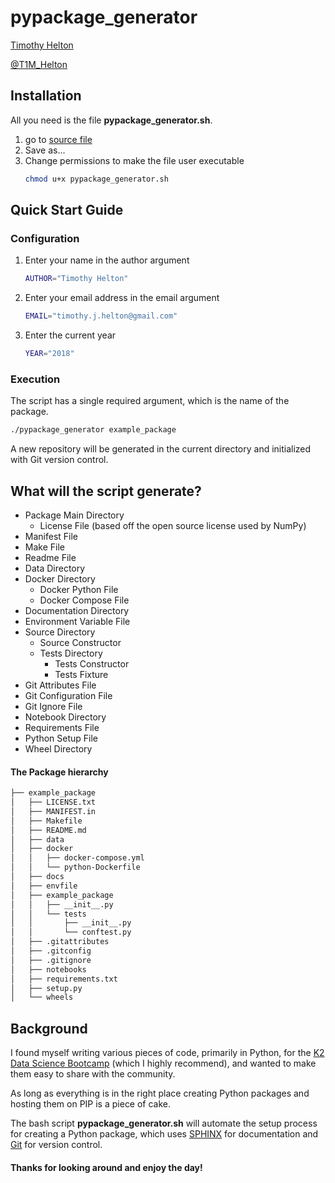 # pypackage_generator

[Timothy Helton](https://timothyhelton.github.io/)

[@T1M_Helton](https://twitter.com/T1M_Helton)


## Installation
All you need is the file **pypackage_generator.sh**.

1. go to [source file](https://github.com/TimothyHelton/pyproject_generator/blob/master/pypackage_generator.sh)
1. Save as...
1. Change permissions to make the file user executable
    ```bash
    chmod u+x pypackage_generator.sh
    ```


## Quick Start Guide

### Configuration
1. Enter your name in the author argument
    ```bash
    AUTHOR="Timothy Helton"
    ```
1. Enter your email address in the email argument
    ```bash
    EMAIL="timothy.j.helton@gmail.com"
    ```
1. Enter the current year
    ```bash
    YEAR="2018"
    ```
### Execution
The script has a single required argument, which is the name of the package.
```bash
./pypackage_generator example_package
```
A new repository will be generated in the current directory and initialized
with Git version control.

## What will the script generate?
- Package Main Directory
    - License File (based off the open source license used by NumPy)
- Manifest File
- Make File
- Readme File
- Data Directory
- Docker Directory
    - Docker Python File
    - Docker Compose File
- Documentation Directory
- Environment Variable File
- Source Directory
    - Source Constructor
    - Tests Directory
        - Tests Constructor
        - Tests Fixture
- Git Attributes File
- Git Configuration File
- Git Ignore File
- Notebook Directory
- Requirements File
- Python Setup File
- Wheel Directory

#### The Package hierarchy
```bash
├── example_package
│   ├── LICENSE.txt
│   ├── MANIFEST.in
│   ├── Makefile
│   ├── README.md
│   ├── data
│   ├── docker
│   │   ├── docker-compose.yml
│   │   └── python-Dockerfile
│   ├── docs
│   ├── envfile
│   ├── example_package
│   │   ├── __init__.py
│   │   └── tests
│   │       ├── __init__.py
│   │       └── conftest.py
│   ├── .gitattributes
│   ├── .gitconfig
│   ├── .gitignore
│   ├── notebooks
│   ├── requirements.txt
│   ├── setup.py
│   └── wheels
```

## Background
I found myself writing various pieces of code, primarily in Python, for the 
[K2 Data Science Bootcamp](http://www.k2datascience.com/data-science) 
(which I highly recommend), and wanted to make them easy to share with the 
community.

As long as everything is in the right place creating Python packages and 
hosting them on PIP is a piece of cake. 

The bash script **pypackage_generator.sh** will automate the setup process 
for creating a Python package, which uses
[SPHINX](http://www.sphinx-doc.org/en/stable/#)
for documentation and [Git](https://git-scm.com/) for version control.

#### Thanks for looking around and enjoy the day!
